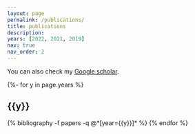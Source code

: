 ```yaml
---
layout: page
permalink: /publications/
title: publications
description:
years: [2022, 2021, 2019]
nav: true
nav_order: 2
---
```


You can also check my [Google scholar](https://scholar.google.com/citations?user=Slhn1M4AAAAJ&hl=en).

<div class="publications">

{%- for y in page.years %}
  <h2 class="year">{{y}}</h2>
  {% bibliography -f papers -q @*[year={{y}}]* %}
{% endfor %}

</div>
